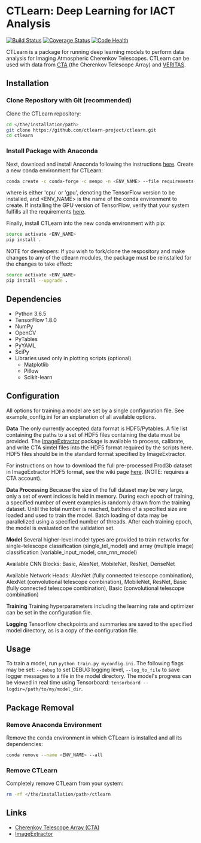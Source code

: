# CTLearn: Deep Learning for IACT Analysis

[![Build Status](https://travis-ci.com/ctlearn-project/ctlearn.svg?branch=master)](https://travis-ci.com/ctlearn-project/ctlearn)
[![Coverage Status](https://coveralls.io/repos/github/ctlearn-project/ctlearn/badge.svg?branch=master)](https://coveralls.io/github/ctlearn-project/ctlearn?branch=master)
[![Code Health](https://landscape.io/github/ctlearn-project/ctlearn/master/landscape.svg?style=flat)](https://landscape.io/github/ctlearn-project/ctlearn/master)

CTLearn is a package for running deep learning models to perform data analysis for Imaging Atmospheric Cherenkov Telescopes. CTLearn can be used with data from [CTA](https://www.cta-observatory.org/) (the Cherenkov Telescope Array) and [VERITAS](https://veritas.sao.arizona.edu/).

## Installation

### Clone Repository with Git (recommended)

Clone the CTLearn repository:

```bash
cd </the/installation/path>
git clone https://github.com/ctlearn-project/ctlearn.git
cd ctlearn
```

### Install Package with Anaconda

Next, download and install Anaconda following the instructions [here](https://www.anaconda.com/download/). Create a new conda environment for CTLearn:

```bash
conda create -c conda-forge -c menpo -n <ENV_NAME> --file requirements-<MODE>.txt
```

where <MODE> is either 'cpu' or 'gpu', denoting the TensorFlow version to be installed, and <ENV_NAME> is the name of the conda environment to create. If installing the GPU version of TensorFlow, verify that your system fulfills all the requirements [here](https://www.tensorflow.org/install/install_linux#NVIDIARequirements).

Finally, install CTLearn into the new conda environment with pip:

```bash
source activate <ENV_NAME>
pip install .
```
NOTE for developers: If you wish to fork/clone the respository and make changes to any of the ctlearn modules, the package must be reinstalled for the changes to take effect:

```bash
source activate <ENV_NAME>
pip install --upgrade .
```

## Dependencies

- Python 3.6.5
- TensorFlow 1.8.0
- NumPy
- OpenCV
- PyTables
- PyYAML
- SciPy
- Libraries used only in plotting scripts (optional)
  - Matplotlib
  - Pillow
  - Scikit-learn

## Configuration

All options for training a model are set by a single configuration file. 
See example_config.ini for an explanation of all available options.

**Data**
The only currently accepted data format is HDF5/Pytables.
A file list containing the paths to a set of HDF5 files containing the data must be provided. The [ImageExtractor](https://github.com/cta-observatory/image-extractor) package is available to process, calibrate, and write CTA simtel files into the HDF5 format required by the scripts here. HDF5 files should be in the standard format specified by ImageExtractor.

For instructions on how to download the full pre-processed Prod3b dataset in ImageExtractor HDF5 format, see the wiki page [here](https://forge.in2p3.fr/projects/cta_analysis-and-simulations/wiki/Machine_Learning_for_Event_Reconstruction). (NOTE: requires a CTA account). 

**Data Processing**
Because the size of the full dataset may be very large, only a set of event indices is held in memory.
During each epoch of training, a specified number of event examples is randomly drawn from the training dataset.
Until the total number is reached, batches of a specified size are loaded and used to train the model.
Batch loading of data may be parallelized using a specified number of threads.
After each training epoch, the model is evaluated on the validation set.

**Model**
Several higher-level model types are provided to train networks for single-telescope classification (single_tel_model) and array (multiple image) classification (variable_input_model, cnn_rnn_model)

Available CNN Blocks: Basic, AlexNet, MobileNet, ResNet, DenseNet

Available Network Heads: AlexNet (fully connected telescope combination), AlexNet (convolutional telescope combination), MobileNet, ResNet, Basic (fully connected telescope combination), Basic (convolutional telescope combination)

**Training**
Training hyperparameters including the learning rate and optimizer can be set in the configuration file.

**Logging**
Tensorflow checkpoints and summaries are saved to the specified model directory, as is a copy of the configuration file.

## Usage

To train a model, run `python train.py myconfig.ini`. 
The following flags may be set: `--debug` to set DEBUG logging level, `--log_to_file` to save logger messages to a file in the model directory.
The model's progress can be viewed in real time using Tensorboard: `tensorboard --logdir=/path/to/my/model_dir`.

## Package Removal

### Remove Anaconda Environment

Remove the conda environment in which CTLearn is installed and all its dependencies:

```bash
conda remove --name <ENV_NAME> --all
```

### Remove CTLearn

Completely remove CTLearn from your system:

```bash
rm -rf </the/installation/path>/ctlearn
```

## Links

- [Cherenkov Telescope Array (CTA)](https://www.cta-observatory.org/)
- [ImageExtractor](https://github.com/cta-observatory/image-extractor) 
